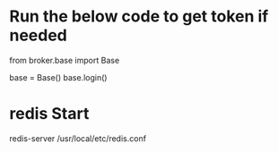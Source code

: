 # Run the below code to get token if needed

from broker.base import Base

base = Base()
base.login()



# redis Start
redis-server /usr/local/etc/redis.conf

